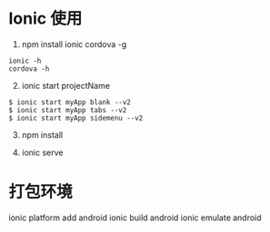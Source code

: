 Ionic 使用
===

1. npm install ionic cordova -g
>
    ionic -h
    cordova -h

2. ionic start projectName
>
    $ ionic start myApp blank --v2
    $ ionic start myApp tabs --v2
    $ ionic start myApp sidemenu --v2

3. npm install

4. ionic serve

打包环境
===
ionic platform add android
ionic build android
ionic emulate android

